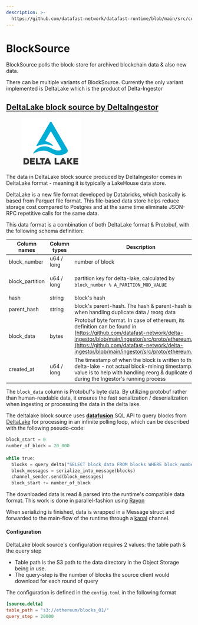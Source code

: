 ```yaml
---
description: >-
  https://github.com/datafast-network/datafast-runtime/blob/main/src/components/block_source/mod.rs
---
```


# BlockSource

BlockSource polls the block-store for archived blockchain data & also new data.&#x20;

There can be multiple variants of BlockSource. Currently the only variant implemented is DeltaLake which is the product of Delta-Ingestor

## [DeltaLake block source by DeltaIngestor](https://github.com/vutran1710/delta-ingestor)

<figure><img src="../.gitbook/assets/68747470733a2f2f646f63732e64656c74612e696f2f6c61746573742f5f7374617469632f64656c74612d6c616b652d77686974652e706e67.png" alt="" width="163"><figcaption></figcaption></figure>

The data in DeltaLake block source produced by DeltaIngestor comes in DeltaLake format - meaning it is typically a LakeHouse data store.

DeltaLake is a new file format developed by Databricks, which basically is based from Parquet file format. This file-based data store helps reduce storage cost compared to Postgres and at the same time eliminate JSON-RPC repetitive calls for the same data.

This data format is a combination of both DeltaLake format & Protobuf, with the following schema definition:

| Column names     | Column types | Description                                                                                                                                                                                                                                                                |
| ---------------- | ------------ | -------------------------------------------------------------------------------------------------------------------------------------------------------------------------------------------------------------------------------------------------------------------------- |
| block\_number    | u64 / long   | number of block                                                                                                                                                                                                                                                            |
| block\_partition | u64 / long   | <p>partition key for delta-lake, calculated by <br><code>block_number % A_PARITION_MOD_VALUE</code></p>                                                                                                                                                                    |
| hash             | string       | block's hash                                                                                                                                                                                                                                                               |
| parent\_hash     | string       | block's parent-hash. The hash & parent-hash is used when handling duplicate data / reorg data                                                                                                                                                                              |
| block\_data      | bytes        | Protobuf byte format. In case of ethereum, its definition can be found in [https://github.com/datafast-network/delta-ingestor/blob/main/ingestor/src/proto/ethereum.proto](https://github.com/datafast-network/delta-ingestor/blob/main/ingestor/src/proto/ethereum.proto) |
| created\_at      | u64 / long   | The timestamp of when the block is written to the delta-lake - not actual block-mining timestamp. This value is to help with handling reorg & duplicate data during the Ingestor's running process                                                                         |

The `block_data` column is Protobuf's byte data. By utilizing protobuf rather than human-readable data, it ensures the fast serialization / deserialization when ingesting or processing the data in the delta lake.

The deltalake block source uses [**datafusion**](https://arrow.apache.org/datafusion/) SQL API to query blocks from [DeltaLake](https://delta.io/) for processing in an infinite polling loop, which can be described with the following pseudo-code:

```python
block_start = 0
number_of_block = 20_000

while true:
  blocks = query_delta("SELECT block_data FROM blocks WHERE block_number >= {block_start} AND block_number < {block_start + number_of_block}")
  block_messages = serialize_into_message(blocks)
  channel_sender.send(block_messages)
  block_start += number_of_block
```

The downloaded data is read & parsed into the runtime's compatible data format. This work is done in parallel-fashion using [Rayon](https://docs.rs/rayon/latest/rayon/index.html)&#x20;

When serializing is finished, data is wrapped in a Message struct and forwarded to the main-flow of the runtime through a [kanal](https://github.com/fereidani/kanal) channel.

#### Configuration

DeltaLake block source's configuration requires 2 values: the table path & the query step

* Table path is the S3 path to the data directory in the Object Storage being in use.
* The query-step is the number of blocks the source client would download for each round of query

The configuration is defined in the `config.toml` in the following format

```toml
[source.delta]
table_path = "s3://ethereum/blocks_01/"
query_step = 20000
```
